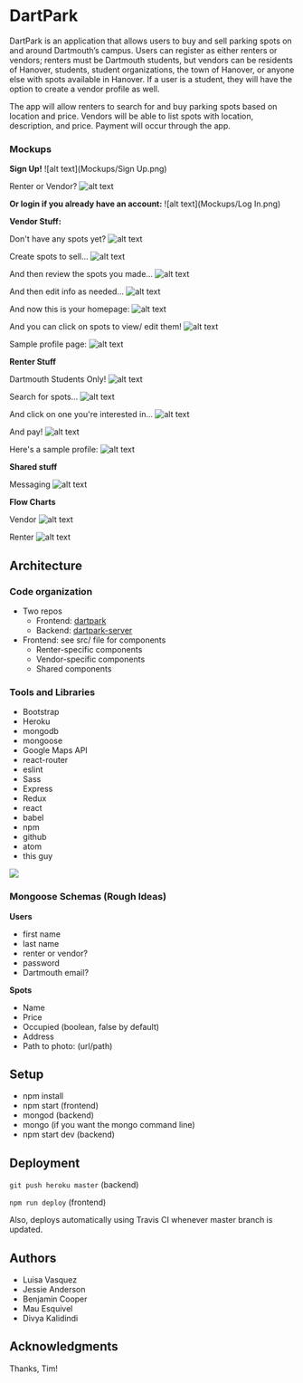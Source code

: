 # DartPark

DartPark is an application that allows users to buy and sell parking spots on and around Dartmouth’s campus. Users can register as either renters or vendors; renters must be Dartmouth students, but vendors can be residents of Hanover, students, student organizations, the town of Hanover, or anyone else with spots available in Hanover. If a user is a student, they will have the option to create a vendor profile as well.

The app will allow renters to search for and buy parking spots based on location and price. Vendors will be able to list spots with location, description, and price. Payment will occur through the app.

### Mockups

**Sign Up!**
![alt text](Mockups/Sign Up.png)

Renter or Vendor?
![alt text](Mockups/SelectAccountType.png)

**Or login if you already have an account:**
![alt text](Mockups/Log In.png)

**Vendor Stuff:**

Don't have any spots yet?
![alt text](Mockups/DefaultVendor-FTU.png)

Create spots to sell...
![alt text](Mockups/AddSpots.png)

And then review the spots you made...
![alt text](Mockups/ViewSpots.png)

And then edit info as needed...
![alt text](Mockups/AddPicPopUp.png)

And now this is your homepage:
![alt text](Mockups/DefaultVendor.png)

And you can click on spots to view/ edit them!
![alt text](Mockups/SpotDetails.png)

Sample profile page:
![alt text](Mockups/EditProfile.png)

**Renter Stuff**

Dartmouth Students Only!
![alt text](Mockups/StudentAuth.png)

Search for spots...
![alt text](Mockups/FindSpot-Select.png)

And click on one you're interested in...
![alt text](Mockups/FindSpot-Search.png)

And pay!
![alt text](Mockups/PayForSpot.png)

Here's a sample profile:
![alt text](Mockups/ProfileRenter.png)


**Shared stuff**

Messaging
![alt text](Mockups/Messaging.png)

**Flow Charts**

Vendor
![alt text](Mockups/FLOW_CHART.png)

Renter
![alt text](Mockups/Renter_FLOWCHART.png)


## Architecture

### Code organization

* Two repos
  * Frontend: [dartpark](https://github.com/jessie-anderson/dartpark)
  * Backend: [dartpark-server](https://github.com/jessie-anderson/dartpark-server)
* Frontend: see src/ file for components
  * Renter-specific components
  * Vendor-specific components
  * Shared components

### Tools and Libraries
* Bootstrap
* Heroku
* mongodb
* mongoose
* Google Maps API
* react-router
* eslint
* Sass
* Express
* Redux
* react
* babel
* npm
* github
* atom
* this guy

![](http://i.imgur.com/B8qZnEO.gif)

### Mongoose Schemas (Rough Ideas)

**Users**

* first name
* last name
* renter or vendor?
* password
* Dartmouth email?

**Spots**

* Name
* Price
* Occupied (boolean, false by default)
* Address
* Path to photo: (url/path)

## Setup

* npm install
* npm start (frontend)
* mongod (backend)
* mongo (if you want the mongo command line)
* npm start dev (backend)


## Deployment

`git push heroku master` (backend)

`npm run deploy` (frontend)

Also, deploys automatically using Travis CI whenever master branch is updated.


## Authors

* Luisa Vasquez
* Jessie Anderson
* Benjamin Cooper
* Mau Esquivel
* Divya Kalidindi

## Acknowledgments

Thanks, Tim!
